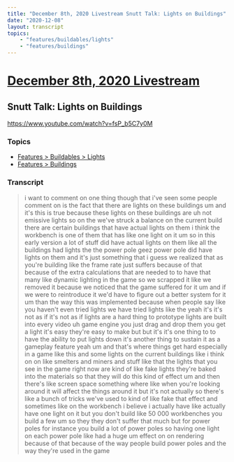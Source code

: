 ```yaml
---
title: "December 8th, 2020 Livestream Snutt Talk: Lights on Buildings"
date: "2020-12-08"
layout: transcript
topics:
    - "features/buildables/lights"
    - "features/buildings"
---
```

# [December 8th, 2020 Livestream](../2020-12-08.md)
## Snutt Talk: Lights on Buildings
https://www.youtube.com/watch?v=fsP_b5C7y0M

### Topics
* [Features > Buildables > Lights](../topics/features/buildables/lights.md)
* [Features > Buildings](../topics/features/buildings.md)

### Transcript

> i want to comment on one thing though that i've seen some people comment on is the fact that there are lights on these buildings um and it's this is true because these lights on these buildings are uh not emissive lights so on the we've struck a balance on the current build there are certain buildings that have actual lights on them i think the workbench is one of them that has like one light on it um so in this early version a lot of stuff did have actual lights on them like all the buildings had lights the the power pole geez power pole did have lights on them and it's just something that i guess we realized that as you're building like the frame rate just suffers because of that because of the extra calculations that are needed to to have that many like dynamic lighting in the game so we scrapped it like we removed it because we noticed that the game suffered for it um and if we were to reintroduce it we'd have to figure out a better system for it um than the way this was implemented because when people say like you haven't even tried lights we have tried lights like the yeah it's it's not as if it's not as if lights are a hard thing to prototype lights are built into every video uh game engine you just drag and drop them you get a light it's easy they're easy to make but but it's it's one thing to to have the ability to put lights down it's another thing to sustain it as a gameplay feature yeah um and that's where things get hard especially in a game like this and some lights on the current buildings like i think on on like smelters and miners and stuff like that the lights that you see in the game right now are kind of like fake lights they're baked into the materials so that they will do this kind of effect um and then there's like screen space something where like when you're looking around it will affect the things around it but it's not actually so there's like a bunch of tricks we've used to kind of like fake that effect and sometimes like on the workbench i believe i actually have like actually have one light on it but you don't build like 50 000 workbenches you build a few um so they they don't suffer that much but for power poles for instance you build a lot of power poles so having one light on each power pole like had a huge um effect on on rendering because of that because of the way people build power poles and the way they're used in the game

